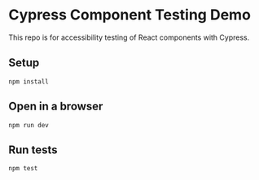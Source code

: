 # Cypress Component Testing Demo

This repo is for accessibility testing of React components with Cypress.

## Setup

```
npm install
```

## Open in a browser

```
npm run dev
```

## Run tests

```
npm test
```